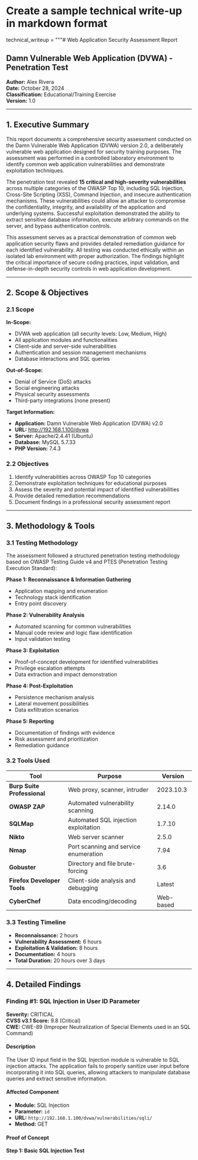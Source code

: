# Create a sample technical write-up in markdown format

technical_writeup = """# Web Application Security Assessment Report
## Damn Vulnerable Web Application (DVWA) - Penetration Test

**Author:** Alex Rivera  
**Date:** October 28, 2024  
**Classification:** Educational/Training Exercise  
**Version:** 1.0

---

## 1. Executive Summary

This report documents a comprehensive security assessment conducted on the Damn Vulnerable Web Application (DVWA) version 2.0, a deliberately vulnerable web application designed for security training purposes. The assessment was performed in a controlled laboratory environment to identify common web application vulnerabilities and demonstrate exploitation techniques.

The penetration test revealed **15 critical and high-severity vulnerabilities** across multiple categories of the OWASP Top 10, including SQL Injection, Cross-Site Scripting (XSS), Command Injection, and insecure authentication mechanisms. These vulnerabilities could allow an attacker to compromise the confidentiality, integrity, and availability of the application and underlying systems. Successful exploitation demonstrated the ability to extract sensitive database information, execute arbitrary commands on the server, and bypass authentication controls.

This assessment serves as a practical demonstration of common web application security flaws and provides detailed remediation guidance for each identified vulnerability. All testing was conducted ethically within an isolated lab environment with proper authorization. The findings highlight the critical importance of secure coding practices, input validation, and defense-in-depth security controls in web application development.

---

## 2. Scope & Objectives

### 2.1 Scope

**In-Scope:**
- DVWA web application (all security levels: Low, Medium, High)
- All application modules and functionalities
- Client-side and server-side vulnerabilities
- Authentication and session management mechanisms
- Database interactions and SQL queries

**Out-of-Scope:**
- Denial of Service (DoS) attacks
- Social engineering attacks
- Physical security assessments
- Third-party integrations (none present)

**Target Information:**
- **Application:** Damn Vulnerable Web Application (DVWA) v2.0
- **URL:** http://192.168.1.100/dvwa
- **Server:** Apache/2.4.41 (Ubuntu)
- **Database:** MySQL 5.7.33
- **PHP Version:** 7.4.3

### 2.2 Objectives

1. Identify vulnerabilities across OWASP Top 10 categories
2. Demonstrate exploitation techniques for educational purposes
3. Assess the severity and potential impact of identified vulnerabilities
4. Provide detailed remediation recommendations
5. Document findings in a professional security assessment report

---

## 3. Methodology & Tools

### 3.1 Testing Methodology

The assessment followed a structured penetration testing methodology based on OWASP Testing Guide v4 and PTES (Penetration Testing Execution Standard):

**Phase 1: Reconnaissance & Information Gathering**
- Application mapping and enumeration
- Technology stack identification
- Entry point discovery

**Phase 2: Vulnerability Analysis**
- Automated scanning for common vulnerabilities
- Manual code review and logic flaw identification
- Input validation testing

**Phase 3: Exploitation**
- Proof-of-concept development for identified vulnerabilities
- Privilege escalation attempts
- Data extraction and impact demonstration

**Phase 4: Post-Exploitation**
- Persistence mechanism analysis
- Lateral movement possibilities
- Data exfiltration scenarios

**Phase 5: Reporting**
- Documentation of findings with evidence
- Risk assessment and prioritization
- Remediation guidance

### 3.2 Tools Used

| Tool | Purpose | Version |
|------|---------|---------|
| **Burp Suite Professional** | Web proxy, scanner, intruder | 2023.10.3 |
| **OWASP ZAP** | Automated vulnerability scanning | 2.14.0 |
| **SQLMap** | Automated SQL injection exploitation | 1.7.10 |
| **Nikto** | Web server scanner | 2.5.0 |
| **Nmap** | Port scanning and service enumeration | 7.94 |
| **Gobuster** | Directory and file brute-forcing | 3.6 |
| **Firefox Developer Tools** | Client-side analysis and debugging | Latest |
| **CyberChef** | Data encoding/decoding | Web-based |

### 3.3 Testing Timeline

- **Reconnaissance:** 2 hours
- **Vulnerability Assessment:** 6 hours
- **Exploitation & Validation:** 8 hours
- **Documentation:** 4 hours
- **Total Duration:** 20 hours over 3 days

---

## 4. Detailed Findings

### Finding #1: SQL Injection in User ID Parameter

**Severity:** CRITICAL  
**CVSS v3.1 Score:** 9.8 (Critical)  
**CWE:** CWE-89 (Improper Neutralization of Special Elements used in an SQL Command)

#### Description
The User ID input field in the SQL Injection module is vulnerable to SQL injection attacks. The application fails to properly sanitize user input before incorporating it into SQL queries, allowing attackers to manipulate database queries and extract sensitive information.

#### Affected Component
- **Module:** SQL Injection
- **Parameter:** `id`
- **URL:** `http://192.168.1.100/dvwa/vulnerabilities/sqli/`
- **Method:** GET

#### Proof of Concept

**Step 1: Basic SQL Injection Test**
